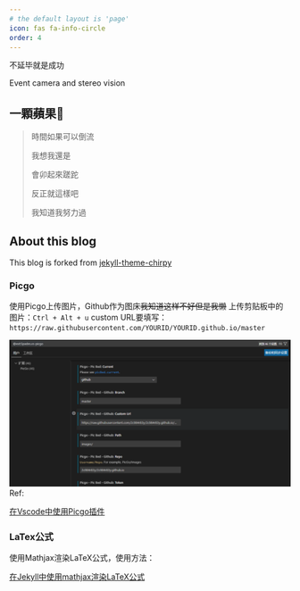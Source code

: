 ```yaml
---
# the default layout is 'page'
icon: fas fa-info-circle
order: 4
---
```

不延毕就是成功

Event camera and stereo vision

## 一顆蘋果🍎

> 時間如果可以倒流
>
> 我想我還是
>
> 會卯起來蹉跎
>
> 反正就這樣吧
>
> 我知道我努力過

## About this blog

This blog is forked from  [jekyll-theme-chirpy](https://github.com/cotes2020/jekyll-theme-chirpy)

### Picgo

使用Picgo上传图片，Github作为图床~~我知道这样不好但是我懒~~
上传剪贴板中的图片：`Ctrl + Alt + u`
custom URL要填写：`https://raw.githubusercontent.com/YOURID/YOURID.github.io/master`

![20231018215449](https://raw.githubusercontent.com/2c984r83y/2c984r83y.github.io/master/images/20231018215449.png)Ref:

[在Vscode中使用Picgo插件](https://picgo.github.io/PicGo-Doc/zh/guide/config.html#github%E5%9B%BE%E5%BA%8A)

### LaTex公式

使用Mathjax渲染LaTeX公式，使用方法：

[在Jekyll中使用mathjax渲染LaTeX公式](https://luyuhuang.tech/2019/09/12/use-latex-in-jekyll.html)
